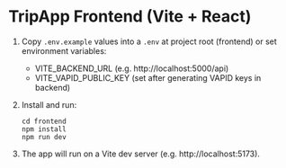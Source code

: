 # TripApp Frontend (Vite + React)

1. Copy `.env.example` values into a `.env` at project root (frontend) or set environment variables:
   - VITE_BACKEND_URL (e.g. http://localhost:5000/api)
   - VITE_VAPID_PUBLIC_KEY (set after generating VAPID keys in backend)

2. Install and run:
   ```
   cd frontend
   npm install
   npm run dev
   ```

3. The app will run on a Vite dev server (e.g. http://localhost:5173).
